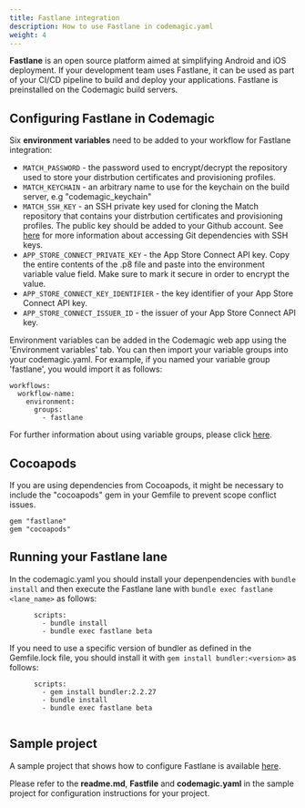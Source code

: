 ```yaml
---
title: Fastlane integration
description: How to use Fastlane in codemagic.yaml
weight: 4
---
```


**Fastlane** is an open source platform aimed at simplifying Android and iOS deployment. If your development team uses Fastlane, it can be used as part of your CI/CD pipeline to build and deploy your applications. Fastlane is preinstalled on the Codemagic build servers.

## Configuring Fastlane in Codemagic

Six **environment variables**  need to be added to your workflow for Fastlane integration: 

- `MATCH_PASSWORD` - the password used to encrypt/decrypt the repository used to store your distrbution certificates and provisioning profiles.
- `MATCH_KEYCHAIN` - an arbitrary name to use for the keychain on the build server, e.g "codemagic_keychain"
- `MATCH_SSH_KEY` - an SSH private key used for cloning the Match repository that contains your distrbution certificates and provisioning profiles. The public key should be added to your Github account. See [here](https://docs.codemagic.io/configuration/access-private-git-submodules/) for more information about accessing Git dependencies with SSH keys.
- `APP_STORE_CONNECT_PRIVATE_KEY` - the App Store Connect API key. Copy the entire contents of the .p8 file and paste into the environment variable value field. Make sure to mark it secure in order to encrypt the value. 
- `APP_STORE_CONNECT_KEY_IDENTIFIER` - the key identifier of your App Store Connect API key.
- `APP_STORE_CONNECT_ISSUER_ID` - the issuer of your App Store Connect API key.

Environment variables can be added in the Codemagic web app using the 'Environment variables' tab. You can then import your variable groups into your codemagic.yaml. For example, if you named your variable group 'fastlane', you would import it as follows:

```
workflows:
  workflow-name:
    environment:
      groups:
        - fastlane
```

For further information about using variable groups, please click [here](https://docs.codemagic.io/variables/environment-variable-groups/).

## Cocoapods

If you are using dependencies from Cocoapods, it might be necessary to include the "cocoapods" gem in your Gemfile to prevent scope conflict issues. 

```
gem "fastlane"
gem "cocoapods"
```

## Running your Fastlane lane

In the codemagic.yaml you should install your depenpendencies with `bundle install` and then execute the Fastlane lane with `bundle exec fastlane <lane_name>` as follows:

```
      scripts:
        - bundle install
        - bundle exec fastlane beta
```

If you need to use a specific version of bundler as defined in the Gemfile.lock file, you should install it with `gem install bundler:<version>` as follows:

```
      scripts:
        - gem install bundler:2.2.27
        - bundle install
        - bundle exec fastlane beta
       
```
## Sample project

A sample project that shows how to configure Fastlane is available [here](https://github.com/codemagic-ci-cd/codemagic-sample-projects/tree/main/integrations/fastlane-integration-demo-project).

Please refer to the **readme.md**, **Fastfile** and **codemagic.yaml** in the sample project for configuration instructions for your project.
